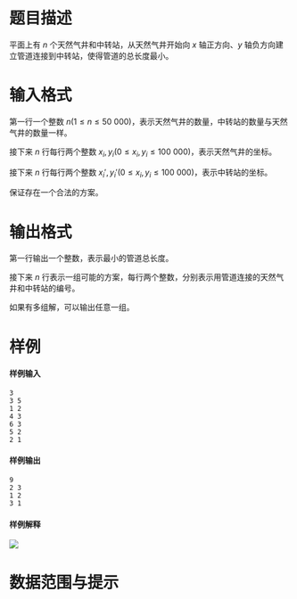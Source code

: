 
# 题目描述

平面上有 $n$ 个天然气井和中转站，从天然气井开始向 $x$ 轴正方向、$y$ 轴负方向建立管道连接到中转站，使得管道的总长度最小。

# 输入格式

第一行一个整数 $n (1 \le n \le 50\ 000)$，表示天然气井的数量，中转站的数量与天然气井的数量一样。

接下来 $n$ 行每行两个整数 $x_i, y_i (0 \le x_i, y_i \le 100\ 000)$，表示天然气井的坐标。

接下来 $n$ 行每行两个整数 $x_i', y_i' (0 \le x_i, y_i \le 100\ 000)$，表示中转站的坐标。

保证存在一个合法的方案。

# 输出格式

第一行输出一个整数，表示最小的管道总长度。

接下来 $n$ 行表示一组可能的方案，每行两个整数，分别表示用管道连接的天然气井和中转站的编号。

如果有多组解，可以输出任意一组。

# 样例

#### 样例输入
```plain
3
3 5
1 2
4 3
6 3
5 2
2 1
```

#### 样例输出
```plain
9
2 3
1 2
3 1
```

#### 样例解释
![](source/loj/2659/img/aHR0cHM6Ly9tYWluLmVkdS5wbC9lbi9pbWFnZXMvT0kxNC9nYXouZ2lm.gif)

# 数据范围与提示



